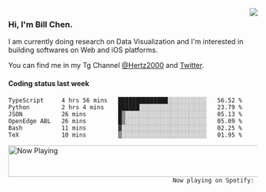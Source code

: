 <img  align="right" src="https://github-readme-stats.vercel.app/api?username=BillChen2k&show_icons=false&count_private=true&hide_title=true">

### Hi, I'm Bill Chen.

I am currently doing research on Data Visualization and I'm interested in building softwares on Web and iOS platforms.

You can find me in my Tg Channel [@Hertz2000](https://t.me/Hertz2000) and [Twitter](https://twitter.com/billchen2k).

#### Coding status last week

<!--START_SECTION:waka-->

```text
TypeScript     4 hrs 56 mins   ██████████████░░░░░░░░░░░   56.52 %
Python         2 hrs 4 mins    ██████░░░░░░░░░░░░░░░░░░░   23.79 %
JSON           26 mins         █▒░░░░░░░░░░░░░░░░░░░░░░░   05.13 %
OpenEdge ABL   26 mins         █▒░░░░░░░░░░░░░░░░░░░░░░░   05.09 %
Bash           11 mins         ▓░░░░░░░░░░░░░░░░░░░░░░░░   02.25 %
TeX            10 mins         ▒░░░░░░░░░░░░░░░░░░░░░░░░   01.95 %
```

<!--END_SECTION:waka-->


<div>
<a href="https://spotify-now-playing.billchen2k.vercel.app/now-playing?open">
   <img align="right" src="https://spotify-now-playing.billchen2k.vercel.app/now-playing" width="540" height="64" alt="Now Playing">
</a>
</div>

<div>
<p align="right"><code>Now playing on Spotify: </code></p>
</div>

<!--
**BillChen2K/BillChen2K** is a ✨ _special_ ✨ repository because its `README.md` (this file) appears on your GitHub profile.

Here are some ideas to get you started:

- 🔭 I’m currently working on ...
- 🌱 I’m currently learning ...
- 👯 I’m looking to collaborate on ...
- 🤔 I’m looking for help with ...
- 💬 Ask me about ...
- 📫 How to reach me: ...
- 😄 Pronouns: ...
- ⚡ Fun fact: ...
-->
